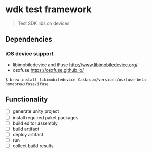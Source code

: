 # wdk test framework

> Test SDK libs on devices

## Dependencies
### iOS device support
* libimobiledevice and iFuse http://www.libimobiledevice.org/
* osxfuse https://osxfuse.github.io/

`$ brew install libimobiledevice Caskroom/versions/osxfuse-beta homebrew/fuse/ifuse`

## Functionality

* [  ] generate unity project
* [  ] install required paket packages
* [  ] build editor assembly
* [  ] build artifact
* [  ] deploy artifact
* [  ] run
* [  ] collect build results
